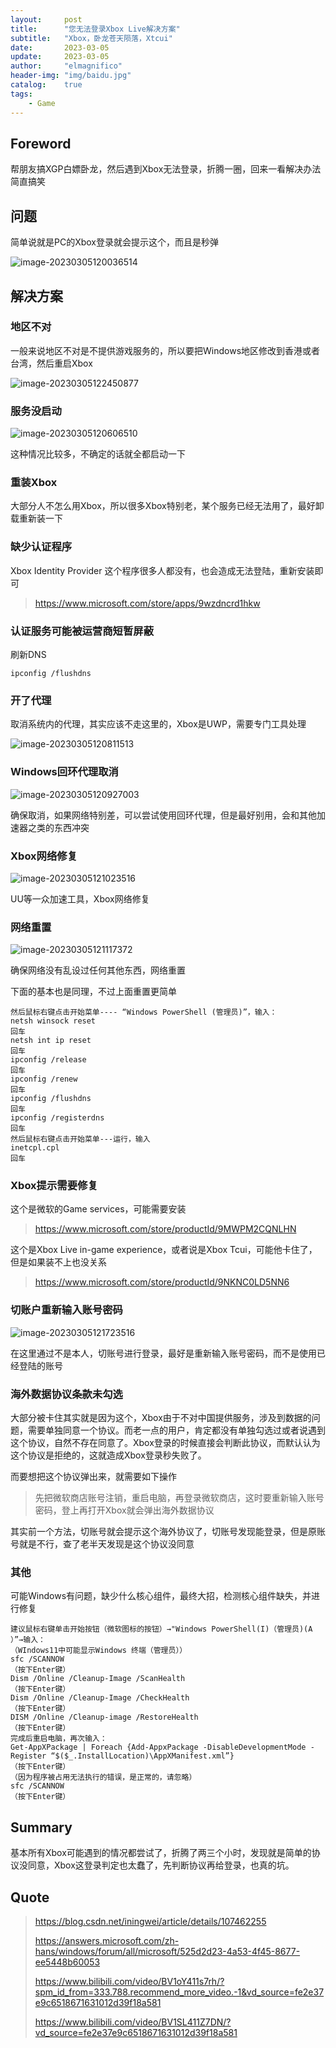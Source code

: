 ```yaml
---
layout:     post
title:      "您无法登录Xbox Live解决方案"
subtitle:   "Xbox，卧龙苍天陨落，Xtcui"
date:       2023-03-05
update:     2023-03-05
author:     "elmagnifico"
header-img: "img/baidu.jpg"
catalog:    true
tags:
    - Game
---
```


## Foreword

帮朋友搞XGP白嫖卧龙，然后遇到Xbox无法登录，折腾一圈，回来一看解决办法简直搞笑



## 问题

简单说就是PC的Xbox登录就会提示这个，而且是秒弹

![image-20230305120036514](https://img.elmagnifico.tech/static/upload/elmagnifico/202303051200602.png)



## 解决方案

### 地区不对

一般来说地区不对是不提供游戏服务的，所以要把Windows地区修改到香港或者台湾，然后重启Xbox

![image-20230305122450877](https://img.elmagnifico.tech/static/upload/elmagnifico/202303051224950.png)



### 服务没启动

![image-20230305120606510](https://img.elmagnifico.tech/static/upload/elmagnifico/202303051206544.png)

这种情况比较多，不确定的话就全都启动一下



### 重装Xbox

大部分人不怎么用Xbox，所以很多Xbox特别老，某个服务已经无法用了，最好卸载重新装一下



### 缺少认证程序

Xbox Identity Provider 这个程序很多人都没有，也会造成无法登陆，重新安装即可

> https://www.microsoft.com/store/apps/9wzdncrd1hkw



### 认证服务可能被运营商短暂屏蔽

刷新DNS

```
ipconfig /flushdns
```



### 开了代理

取消系统内的代理，其实应该不走这里的，Xbox是UWP，需要专门工具处理

![image-20230305120811513](https://img.elmagnifico.tech/static/upload/elmagnifico/202303051208546.png)



### Windows回环代理取消

![image-20230305120927003](https://img.elmagnifico.tech/static/upload/elmagnifico/202303051209039.png)

确保取消，如果网络特别差，可以尝试使用回环代理，但是最好别用，会和其他加速器之类的东西冲突



### Xbox网络修复

![image-20230305121023516](https://img.elmagnifico.tech/static/upload/elmagnifico/202303051210545.png)

UU等一众加速工具，Xbox网络修复



### 网络重置

![image-20230305121117372](https://img.elmagnifico.tech/static/upload/elmagnifico/202303051211410.png)

确保网络没有乱设过任何其他东西，网络重置



下面的基本也是同理，不过上面重置更简单

```
然后鼠标右键点击开始菜单---- “Windows PowerShell (管理员)”，输入：
netsh winsock reset
回车
netsh int ip reset
回车
ipconfig /release
回车
ipconfig /renew
回车
ipconfig /flushdns
回车
ipconfig /registerdns
回车
然后鼠标右键点击开始菜单---运行，输入
inetcpl.cpl
回车
```



### Xbox提示需要修复

这个是微软的Game services，可能需要安装

> https://www.microsoft.com/store/productId/9MWPM2CQNLHN



这个是Xbox Live in-game experience，或者说是Xbox Tcui，可能他卡住了，但是如果装不上也没关系

> https://www.microsoft.com/store/productId/9NKNC0LD5NN6



### 切账户重新输入账号密码

![image-20230305121723516](https://img.elmagnifico.tech/static/upload/elmagnifico/202303051217560.png)

在这里通过不是本人，切账号进行登录，最好是重新输入账号密码，而不是使用已经登陆的账号



### 海外数据协议条款未勾选

大部分被卡住其实就是因为这个，Xbox由于不对中国提供服务，涉及到数据的问题，需要单独同意一个协议。而老一点的用户，肯定都没有单独勾选过或者说遇到这个协议，自然不存在同意了。Xbox登录的时候直接会判断此协议，而默认认为这个协议是拒绝的，这就造成Xbox登录秒失败了。

而要想把这个协议弹出来，就需要如下操作

> 先把微软商店账号注销，重启电脑，再登录微软商店，这时要重新输入账号密码，登上再打开Xbox就会弹出海外数据协议

其实前一个方法，切账号就会提示这个海外协议了，切账号发现能登录，但是原账号就是不行，查了老半天发现是这个协议没同意



### 其他

可能Windows有问题，缺少什么核心组件，最终大招，检测核心组件缺失，并进行修复

```
建议鼠标右键单击开始按钮（微软图标的按钮）→"Windows PowerShell(I)（管理员)(A ）”→输入：
（WIndows11中可能显示Windows 终端（管理员））
sfc /SCANNOW
（按下Enter键）
Dism /Online /Cleanup-Image /ScanHealth
（按下Enter键）
Dism /Online /Cleanup-Image /CheckHealth
（按下Enter键）
DISM /Online /Cleanup-image /RestoreHealth
（按下Enter键）
完成后重启电脑，再次输入：
Get-AppXPackage | Foreach {Add-AppxPackage -DisableDevelopmentMode -Register “$($_.InstallLocation)\AppXManifest.xml”}
（按下Enter键）
（因为程序被占用无法执行的错误，是正常的，请忽略）
sfc /SCANNOW
（按下Enter键）
```



## Summary

基本所有Xbox可能遇到的情况都尝试了，折腾了两三个小时，发现就是简单的协议没同意，Xbox这登录判定也太蠢了，先判断协议再给登录，也真的坑。



## Quote

> https://blog.csdn.net/iningwei/article/details/107462255
>
> https://answers.microsoft.com/zh-hans/windows/forum/all/microsoft/525d2d23-4a53-4f45-8677-ee5448b60053
>
> https://www.bilibili.com/video/BV1oY411s7rh/?spm_id_from=333.788.recommend_more_video.-1&vd_source=fe2e37e9c6518671631012d39f18a581
>
> https://www.bilibili.com/video/BV1SL411Z7DN/?vd_source=fe2e37e9c6518671631012d39f18a581
